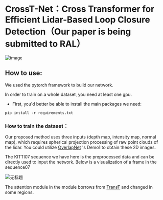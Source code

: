# CrossT-Net：Cross Transformer for Efficient Lidar-Based Loop Closure Detection（Our paper is being submitted to RAL）
![image](https://user-images.githubusercontent.com/96043999/192136749-8d6608dd-4bc2-4689-bb2f-ecb775a2c2c2.png)


## How to use: 
We used the pytorch framework to build our network.
  
In order to train on a whole dataset, you need at least one gpu. 


* First, you'd better be able to install the main packages we need:
  
``` pip install -r requirements.txt ```

### How to train the dataset： 

Our proposed method uses three inputs (depth map, intensity map, normal map), which requires spherical projection processing of raw point clouds of the lidar. You could utilize [OverlapNet](https://github.com/PRBonn/OverlapNet) 's Demo1 to obtain these 2D images. 

The KITTI07 sequence we have here is the preprocessed data and can be directly used to input the network. Below is a visualization of a frame in the sequence07
 
![无标题](https://user-images.githubusercontent.com/96043999/192137765-17fa58c6-391b-4139-9c41-f85ec5991975.png)

The attention module in the module borrows from [TransT](https://github.com/PeizeSun/TransTrack) and changed in some regions.


